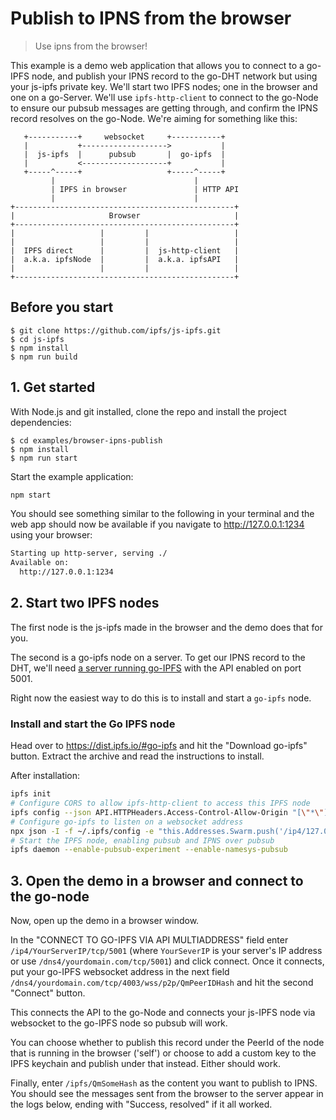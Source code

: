 # Publish to IPNS from the browser

> Use ipns from the browser!

This example is a demo web application that allows you to connect to a go-IPFS node, and publish your IPNS record to the go-DHT network but using your js-ipfs private key. We'll start two IPFS nodes; one in the browser and one on a go-Server. We'll use `ipfs-http-client` to connect to the go-Node to ensure our pubsub messages are getting through, and confirm the IPNS record resolves on the go-Node. We're aiming for something like this:

```
   +-----------+     websocket     +-----------+
   |           +------------------->           |
   |  js-ipfs  |      pubsub       |  go-ipfs  |
   |           <-------------------+           |
   +-----^-----+                   +-----^-----+
         |                               |
         | IPFS in browser               | HTTP API
         |                               |
+-------------------------------------------------+
|                     Browser                     |
+-------------------------------------------------+
|                   |         |                   |
|                   |         |                   |
|  IPFS direct      |         |  js-http-client   |
|  a.k.a. ipfsNode  |         |  a.k.a. ipfsAPI   |
|                   |         |                   |
+-------------------------------------------------+
```

## Before you start

```console
$ git clone https://github.com/ipfs/js-ipfs.git
$ cd js-ipfs
$ npm install
$ npm run build
```

## 1. Get started

With Node.js and git installed, clone the repo and install the project dependencies:

```console
$ cd examples/browser-ipns-publish
$ npm install
$ npm run start
```

Start the example application:

```sh
npm start
```

You should see something similar to the following in your terminal and the web app should now be available if you navigate to http://127.0.0.1:1234 using your browser:

```sh
Starting up http-server, serving ./
Available on:
  http://127.0.0.1:1234
```

## 2. Start two IPFS nodes

The first node is the js-ipfs made in the browser and the demo does that for you.

The second is a go-ipfs node on a server. To get our IPNS record to the DHT, we'll need [a server running go-IPFS](https://blog.ipfs.io/22-run-ipfs-on-a-vps/) with the API enabled on port 5001.

Right now the easiest way to do this is to install and start a `go-ipfs` node.

### Install and start the Go IPFS node

Head over to https://dist.ipfs.io/#go-ipfs and hit the "Download go-ipfs" button. Extract the archive and read the instructions to install.

After installation:

```sh
ipfs init
# Configure CORS to allow ipfs-http-client to access this IPFS node
ipfs config --json API.HTTPHeaders.Access-Control-Allow-Origin "[\"*\"]"
# Configure go-ipfs to listen on a websocket address
npx json -I -f ~/.ipfs/config -e "this.Addresses.Swarm.push('/ip4/127.0.0.1/tcp/4003/ws')"
# Start the IPFS node, enabling pubsub and IPNS over pubsub
ipfs daemon --enable-pubsub-experiment --enable-namesys-pubsub
```

## 3. Open the demo in a browser and connect to the go-node

Now, open up the demo in a browser window.

In the "CONNECT TO GO-IPFS VIA API MULTIADDRESS" field enter `/ip4/YourServerIP/tcp/5001` (where `YourSeverIP` is your server's IP address or use `/dns4/yourdomain.com/tcp/5001`) and click connect. Once it connects, put your go-IPFS websocket address in the next field `/dns4/yourdomain.com/tcp/4003/wss/p2p/QmPeerIDHash` and hit the second "Connect" button.

This connects the API to the go-Node and connects your js-IPFS node via websocket to the go-IPFS node so pubsub will work.

You can choose whether to publish this record under the PeerId of the node that is running in the browser ('self') or choose to add a custom key to the IPFS keychain and publish under that instead. Either should work.

Finally, enter `/ipfs/QmSomeHash` as the content you want to publish to IPNS. You should see the messages sent from the browser to the server appear in the logs below, ending with "Success, resolved" if it all worked.
